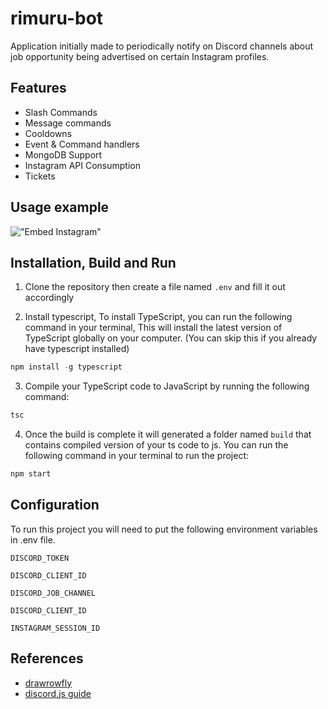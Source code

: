 # rimuru-bot
Application initially made to periodically notify on Discord channels about job opportunity being advertised on certain Instagram profiles.


## Features

*  Slash Commands 
*  Message commands
*  Cooldowns
*  Event & Command handlers
*  MongoDB Support
*  Instagram API Consumption 
*  Tickets


## Usage example

!["Embed Instagram"](https://i.imgur.com/LbSx5m0.png)


## Installation, Build and Run
1) Clone the repository then create a file named `.env` and fill it out accordingly

1) Install typescript, To install TypeScript, you can run the following command in your terminal, This will install the latest version of TypeScript globally on your computer. (You can skip this if you already have typescript installed)
  ```ts
  npm install -g typescript
  ```
3) Compile your TypeScript code to JavaScript by running the following command:
```js
tsc
```
4) Once the build is complete it will generated a folder named `build` that contains compiled version of your ts code to js. You can run the following command in your terminal to run the project:
```js
npm start
```


## Configuration

To run this project you will need to put the following environment variables in .env file.

`DISCORD_TOKEN`

`DISCORD_CLIENT_ID`

`DISCORD_JOB_CHANNEL`

`DISCORD_CLIENT_ID`

`INSTAGRAM_SESSION_ID`


## References

 - [drawrowfly](https://github.com/drawrowfly/instagram-scraper)
 - [discord.js guide](https://github.com/drawrowfly/instagram-scraper](https://discordjs.guide/)https://discordjs.guide/)

